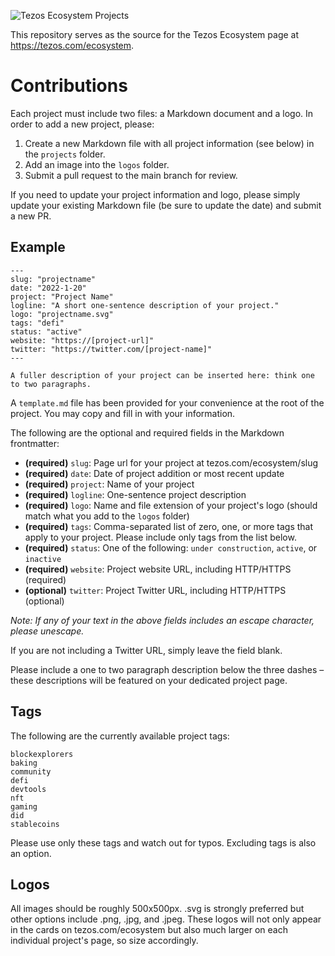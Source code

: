 ![Tezos Ecosystem Projects](TezosEcosystem.png)

This repository serves as the source for the Tezos Ecosystem page at https://tezos.com/ecosystem.

# Contributions

Each project must include two files: a Markdown document and a logo. In order to add a new project, please:

1. Create a new Markdown file with all project information (see below) in the `projects` folder.
2. Add an image into the `logos` folder.
3. Submit a pull request to the main branch for review.

If you need to update your project information and logo, please simply update your existing Markdown file (be sure to update the date) and submit a new PR.

## Example

```
---
slug: "projectname"
date: "2022-1-20"
project: "Project Name"
logline: "A short one-sentence description of your project."
logo: "projectname.svg"
tags: "defi"
status: "active"
website: "https://[project-url]"
twitter: "https://twitter.com/[project-name]"
---

A fuller description of your project can be inserted here: think one to two paragraphs.
```

A `template.md` file has been provided for your convenience at the root of the project. You may copy and fill in with your information.

The following are the optional and required fields in the Markdown frontmatter:

- **(required)** `slug`: Page url for your project at tezos.com/ecosystem/slug
- **(required)** `date`: Date of project addition or most recent update
- **(required)** `project`: Name of your project
- **(required)** `logline`: One-sentence project description
- **(required)** `logo`: Name and file extension of your project's logo (should match what you add to the `logos` folder)
- **(required)** `tags`: Comma-separated list of zero, one, or more tags that apply to your project. Please include only tags from the list below.
- **(required)** `status`: One of the following: `under construction`, `active`, or `inactive`
- **(required)** `website`: Project website URL, including HTTP/HTTPS (required)
- **(optional)** `twitter`: Project Twitter URL, including HTTP/HTTPS (optional)

_Note: If any of your text in the above fields includes an escape character, please unescape._

If you are not including a Twitter URL, simply leave the field blank.

Please include a one to two paragraph description below the three dashes – these descriptions will be featured on your dedicated project page.

## Tags

The following are the currently available project tags:

```
blockexplorers
baking
community
defi
devtools
nft
gaming
did
stablecoins
```

Please use only these tags and watch out for typos. Excluding tags is also an option.

## Logos

All images should be roughly 500x500px. .svg is strongly preferred but other options include .png, .jpg, and .jpeg. These logos will not only appear in the cards on tezos.com/ecosystem but also much larger on each individual project's page, so size accordingly.
